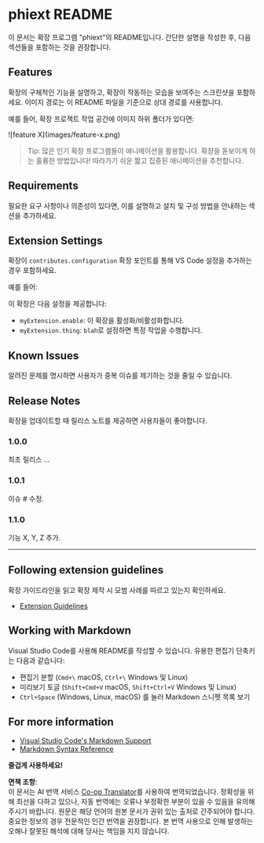 <!--
CO_OP_TRANSLATOR_METADATA:
{
  "original_hash": "63e2d8f5b452d7842ae393f19ad812c5",
  "translation_date": "2025-07-16T17:28:32+00:00",
  "source_file": "code/09.UpdateSamples/Aug/vscode/phiext/README.md",
  "language_code": "ko"
}
-->
# phiext README

이 문서는 확장 프로그램 "phiext"의 README입니다. 간단한 설명을 작성한 후, 다음 섹션들을 포함하는 것을 권장합니다.

## Features

확장의 구체적인 기능을 설명하고, 확장이 작동하는 모습을 보여주는 스크린샷을 포함하세요. 이미지 경로는 이 README 파일을 기준으로 상대 경로를 사용합니다.

예를 들어, 확장 프로젝트 작업 공간에 이미지 하위 폴더가 있다면:

\!\[feature X\]\(images/feature-x.png\)

> Tip: 많은 인기 확장 프로그램들이 애니메이션을 활용합니다. 확장을 돋보이게 하는 훌륭한 방법입니다! 따라가기 쉬운 짧고 집중된 애니메이션을 추천합니다.

## Requirements

필요한 요구 사항이나 의존성이 있다면, 이를 설명하고 설치 및 구성 방법을 안내하는 섹션을 추가하세요.

## Extension Settings

확장이 `contributes.configuration` 확장 포인트를 통해 VS Code 설정을 추가하는 경우 포함하세요.

예를 들어:

이 확장은 다음 설정을 제공합니다:

* `myExtension.enable`: 이 확장을 활성화/비활성화합니다.
* `myExtension.thing`: `blah`로 설정하면 특정 작업을 수행합니다.

## Known Issues

알려진 문제를 명시하면 사용자가 중복 이슈를 제기하는 것을 줄일 수 있습니다.

## Release Notes

확장을 업데이트할 때 릴리스 노트를 제공하면 사용자들이 좋아합니다.

### 1.0.0

최초 릴리스 ...

### 1.0.1

이슈 # 수정.

### 1.1.0

기능 X, Y, Z 추가.

---

## Following extension guidelines

확장 가이드라인을 읽고 확장 제작 시 모범 사례를 따르고 있는지 확인하세요.

* [Extension Guidelines](https://code.visualstudio.com/api/references/extension-guidelines)

## Working with Markdown

Visual Studio Code를 사용해 README를 작성할 수 있습니다. 유용한 편집기 단축키는 다음과 같습니다:

* 편집기 분할 (`Cmd+\` macOS, `Ctrl+\` Windows 및 Linux)
* 미리보기 토글 (`Shift+Cmd+V` macOS, `Shift+Ctrl+V` Windows 및 Linux)
* `Ctrl+Space` (Windows, Linux, macOS) 를 눌러 Markdown 스니펫 목록 보기

## For more information

* [Visual Studio Code's Markdown Support](http://code.visualstudio.com/docs/languages/markdown)
* [Markdown Syntax Reference](https://help.github.com/articles/markdown-basics/)

**즐겁게 사용하세요!**

**면책 조항**:  
이 문서는 AI 번역 서비스 [Co-op Translator](https://github.com/Azure/co-op-translator)를 사용하여 번역되었습니다. 정확성을 위해 최선을 다하고 있으나, 자동 번역에는 오류나 부정확한 부분이 있을 수 있음을 유의해 주시기 바랍니다. 원문은 해당 언어의 원본 문서가 권위 있는 출처로 간주되어야 합니다. 중요한 정보의 경우 전문적인 인간 번역을 권장합니다. 본 번역 사용으로 인해 발생하는 오해나 잘못된 해석에 대해 당사는 책임을 지지 않습니다.